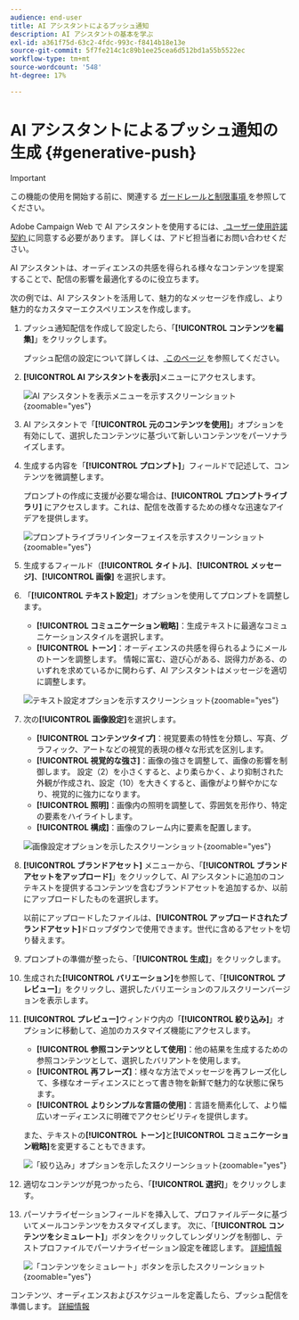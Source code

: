 ```yaml
---
audience: end-user
title: AI アシスタントによるプッシュ通知
description: AI アシスタントの基本を学ぶ
exl-id: a361f75d-63c2-4fdc-993c-f8414b18e13e
source-git-commit: 5f7fe214c1c89b1ee25cea6d512bd1a55b5522ec
workflow-type: tm+mt
source-wordcount: '548'
ht-degree: 17%

---
```


# AI アシスタントによるプッシュ通知の生成 {#generative-push}

>[!IMPORTANT]
>
>この機能の使用を開始する前に、関連する [ ガードレールと制限事項 ](generative-gs.md#generative-guardrails) を参照してください。
></br>
>
>Adobe Campaign Web で AI アシスタントを使用するには、[ ユーザー使用許諾契約 ](https://www.adobe.com/jp/legal/licenses-terms/adobe-dx-gen-ai-user-guidelines.html) に同意する必要があります。 詳しくは、アドビ担当者にお問い合わせください。

AI アシスタントは、オーディエンスの共感を得られる様々なコンテンツを提案することで、配信の影響を最適化するのに役立ちます。

次の例では、AI アシスタントを活用して、魅力的なメッセージを作成し、より魅力的なカスタマーエクスペリエンスを作成します。

1. プッシュ通知配信を作成して設定したら、「**[!UICONTROL コンテンツを編集]**」をクリックします。

   プッシュ配信の設定について詳しくは、[ このページ ](../push/create-push.md) を参照してください。

1. **[!UICONTROL AI アシスタントを表示]**&#x200B;メニューにアクセスします。

   ![AI アシスタントを表示メニューを示すスクリーンショット ](assets/push-genai-1.png){zoomable="yes"}

1. AI アシスタントで「**[!UICONTROL 元のコンテンツを使用]**」オプションを有効にして、選択したコンテンツに基づいて新しいコンテンツをパーソナライズします。

1. 生成する内容を「**[!UICONTROL プロンプト]**」フィールドで記述して、コンテンツを微調整します。

   プロンプトの作成に支援が必要な場合は、**[!UICONTROL プロンプトライブラリ]** にアクセスします。これは、配信を改善するための様々な迅速なアイデアを提供します。

   ![ プロンプトライブラリインターフェイスを示すスクリーンショット ](assets/push-genai-2.png){zoomable="yes"}

1. 生成するフィールド（**[!UICONTROL タイトル]**、**[!UICONTROL メッセージ]**、**[!UICONTROL 画像]** を選択します。

1. 「**[!UICONTROL テキスト設定]**」オプションを使用してプロンプトを調整します。

   * **[!UICONTROL コミュニケーション戦略]**：生成テキストに最適なコミュニケーションスタイルを選択します。
   * **[!UICONTROL トーン]**：オーディエンスの共感を得られるようにメールのトーンを調整します。 情報に富む、遊び心がある、説得力がある、のいずれを求めているかに関わらず、AI アシスタントはメッセージを適切に調整します。

   ![ テキスト設定オプションを示すスクリーンショット ](assets/push-genai-3.png){zoomable="yes"}

1. 次の&#x200B;**[!UICONTROL 画像設定]**&#x200B;を選択します。

   * **[!UICONTROL コンテンツタイプ]**：視覚要素の特性を分類し、写真、グラフィック、アートなどの視覚的表現の様々な形式を区別します。
   * **[!UICONTROL 視覚的な強さ]**：画像の強さを調整して、画像の影響を制御します。 設定（2）を小さくすると、より柔らかく、より抑制された外観が作成され、設定（10）を大きくすると、画像がより鮮やかになり、視覚的に強力になります。
   * **[!UICONTROL 照明]**：画像内の照明を調整して、雰囲気を形作り、特定の要素をハイライトします。
   * **[!UICONTROL 構成]**：画像のフレーム内に要素を配置します。

   ![ 画像設定オプションを示したスクリーンショット ](assets/push-genai-4.png){zoomable="yes"}

1. **[!UICONTROL ブランドアセット]** メニューから、「**[!UICONTROL ブランドアセットをアップロード]**」をクリックして、AI アシスタントに追加のコンテキストを提供するコンテンツを含むブランドアセットを追加するか、以前にアップロードしたものを選択します。

   以前にアップロードしたファイルは、**[!UICONTROL アップロードされたブランドアセット]**&#x200B;ドロップダウンで使用できます。世代に含めるアセットを切り替えます。

1. プロンプトの準備が整ったら、「**[!UICONTROL 生成]**」をクリックします。

1. 生成された&#x200B;**[!UICONTROL バリエーション]**&#x200B;を参照して、「**[!UICONTROL プレビュー]**」をクリックし、選択したバリエーションのフルスクリーンバージョンを表示します。

1. **[!UICONTROL プレビュー]**&#x200B;ウィンドウ内の「**[!UICONTROL 絞り込み]**」オプションに移動して、追加のカスタマイズ機能にアクセスします。

   * **[!UICONTROL 参照コンテンツとして使用]**：他の結果を生成するための参照コンテンツとして、選択したバリアントを使用します。
   * **[!UICONTROL 再フレーズ]**：様々な方法でメッセージを再フレーズ化して、多様なオーディエンスにとって書き物を新鮮で魅力的な状態に保ちます。
   * **[!UICONTROL よりシンプルな言語の使用]**：言語を簡素化して、より幅広いオーディエンスに明確でアクセシビリティを提供します。

   また、テキストの&#x200B;**[!UICONTROL トーン]**&#x200B;と&#x200B;**[!UICONTROL コミュニケーション戦略]**&#x200B;を変更することもできます。

   ![ 「絞り込み」オプションを示したスクリーンショット ](assets/push-genai-5.png){zoomable="yes"}

1. 適切なコンテンツが見つかったら、「**[!UICONTROL 選択]**」をクリックします。

1. パーソナライゼーションフィールドを挿入して、プロファイルデータに基づいてメールコンテンツをカスタマイズします。 次に、「**[!UICONTROL コンテンツをシミュレート]**」ボタンをクリックしてレンダリングを制御し、テストプロファイルでパーソナライゼーション設定を確認します。 [詳細情報](../preview-test/preview-content.md)

   ![ 「コンテンツをシミュレート」ボタンを示したスクリーンショット ](assets/push-genai-6.png){zoomable="yes"}

コンテンツ、オーディエンスおよびスケジュールを定義したら、プッシュ配信を準備します。 [詳細情報](../monitor/prepare-send.md)